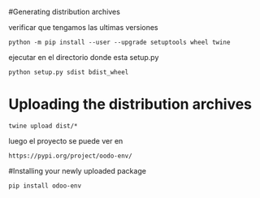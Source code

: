 #Generating distribution archives

verificar que tengamos las ultimas versiones

    python -m pip install --user --upgrade setuptools wheel twine
 
ejecutar en el directorio donde esta setup.py
    
    python setup.py sdist bdist_wheel
    
# Uploading the distribution archives
    
    twine upload dist/*
    
luego el proyecto se puede ver en

    https://pypi.org/project/oodo-env/

#Installing your newly uploaded package

    pip install odoo-env
    

    